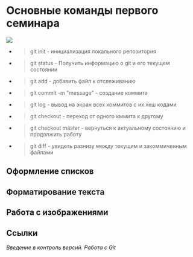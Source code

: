 

# Основные команды первого семинара

![](https://fuzeservers.ru/wp-content/uploads/3/0/c/30c29ce4cc08523ecc6e1f205bc207d0.jpeg)

* > git init - инициализация локального репозитория

* > git status - Получить информацию о git и его текущем состоянии

* > git add - добавить файл к отслеживанию 

* > git commit -m "message" - создание коммита

* > git log - вывод на экран всех коммитов с их хеш кодами 

* > git checkout - переход от одного кммита к другому

* > git checkout master - вернуться к актуальному состоянию и продолжить работу

* > git diff - увидеть разнизу между текущим и закоммиченным файлами

## Оформление списков

## Форматирование текста

## Работа с изображениями

## Ссылки


*Введение в контроль версий. Работа с Git*